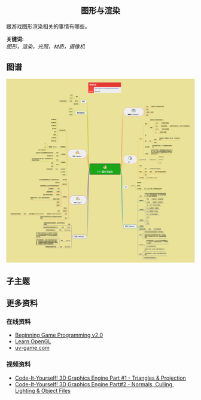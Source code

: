 <h2 align="center">图形与渲染</h2>
<p>
跟游戏图形渲染相关的事情有哪些。
</p>

**关键词:**<br/>
*图形，渲染，光照，材质，摄像机*

## 图谱
![图片加载中...](../exports/2.1.1.图形与渲染.png?raw=true)

## 子主题

## 更多资料
### 在线资料
* [Beginning Game Programming v2.0](https://lazyfoo.net/tutorials/SDL/)
* [Learn OpenGL](https://learnopengl.com/)
* [uv-game.com](https://uv-game.com/intro)
### 视频资料
* [Code-It-Yourself! 3D Graphics Engine Part #1 - Triangles & Projection](https://www.youtube.com/watch?v=ih20l3pJoeU)
* [Code-It-Yourself! 3D Graphics Engine Part#2 - Normals, Culling, Lighting & Object Files](https://www.youtube.com/watch?v=XgMWc6LumG4)